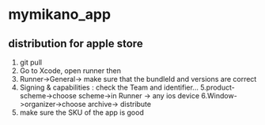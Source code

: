 # mymikano_app


## distribution for apple store

1. git pull
2. Go to Xcode, open runner then
3. Runner->General-> make sure that the bundleId and versions are correct
4. Signing & capabilities : check the Team and identifier...
5.product-scheme->choose scheme->in Runner -> any ios device
6.Window->organizer->choose archive-> distribute
7. make sure the SKU of the app is good

